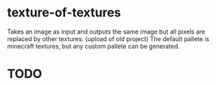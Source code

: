 # texture-of-textures
Takes an image as input and outputs the same image but all pixels are replaced by other textures. (upload of old project)
The default pallete is minecraft textures, but any custom pallete can be generated.

# TODO